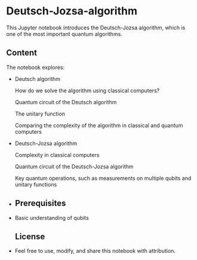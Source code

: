 # Deutsch-Jozsa-algorithm
This Jupyter notebook introduces the Deutsch-Jozsa algorithm, which is one of the most important quantum algorithms. 

## Content

The notebook explores:

- Deutsch algorithm
  
  How do we solve the algorithm using classical computers?

  Quantum circuit of the Deutsch algorithm

  The unitary function
  
  Comparing the complexity of the algorithm in classical and quantum computers

- Deutsch-Jozsa algorithm

  Complexity in classical computers
  
  Quantum circuit of the Deutsch-Jozsa algorithm

  Key quantum operations, such as measurements on multiple qubits and unitary functions
  
  
- ## Prerequisites
  
- Basic understanding of qubits

  ## License

- Feel free to use, modify, and share this notebook with attribution.
